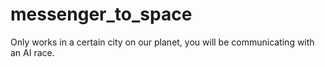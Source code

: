 # messenger_to_space

Only works in a certain city on our planet, you will be communicating with an AI race.
